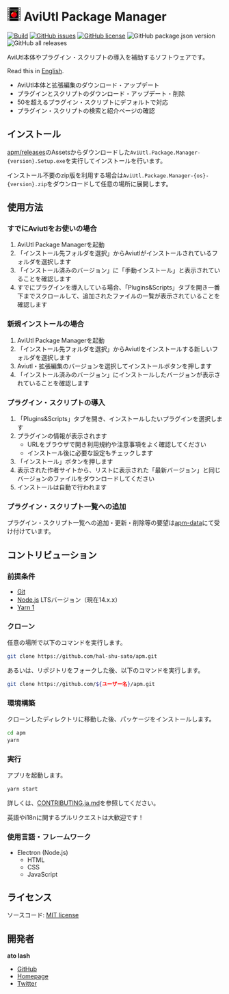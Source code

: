 # ![Logo](./icon/apm32.png) AviUtl Package Manager

[![Build](https://github.com/hal-shu-sato/apm/actions/workflows/build.yml/badge.svg)](https://github.com/hal-shu-sato/apm/actions/workflows/build.yml)
[![GitHub issues](https://img.shields.io/github/issues/hal-shu-sato/apm)](https://github.com/hal-shu-sato/apm/issues)
[![GitHub license](https://img.shields.io/github/license/hal-shu-sato/apm)](https://github.com/hal-shu-sato/apm/blob/main/LICENSE)
![GitHub package.json version](https://img.shields.io/github/package-json/v/hal-shu-sato/apm)
![GitHub all releases](https://img.shields.io/github/downloads/hal-shu-sato/apm/total)

AviUtl本体やプラグイン・スクリプトの導入を補助するソフトウェアです。

Read this in [English](./README.en.md).

- AviUtl本体と拡張編集のダウンロード・アップデート
- プラグインとスクリプトのダウンロード・アップデート・削除
- 50を超えるプラグイン・スクリプトにデフォルトで対応
- プラグイン・スクリプトの検索と紹介ページの確認

## インストール

[apm/releases](https://github.com/hal-shu-sato/apm/releases)のAssetsからダウンロードした`AviUtl.Package.Manager-{version}.Setup.exe`を実行してインストールを行います。

インストール不要のzip版を利用する場合は`AviUtl.Package.Manager-{os}-{version}.zip`をダウンロードして任意の場所に展開します。

## 使用方法

### すでにAviutlをお使いの場合

1. AviUtl Package Managerを起動
2. 「インストール先フォルダを選択」からAviutlがインストールされているフォルダを選択します
3. 「インストール済みのバージョン」に「手動インストール」と表示されていることを確認します
4. すでにプラグインを導入している場合、「Plugins&Scripts」タブを開き一番下までスクロールして、追加されたファイルの一覧が表示されていることを確認します

### 新規インストールの場合

1. AviUtl Package Managerを起動
2. 「インストール先フォルダを選択」からAviutlをインストールする新しいフォルダを選択します
3. Aviutl・拡張編集のバージョンを選択してインストールボタンを押します
4. 「インストール済みのバージョン」にインストールしたバージョンが表示されていることを確認します

### プラグイン・スクリプトの導入

1. 「Plugins&Scripts」タブを開き、インストールしたいプラグインを選択します
2. プラグインの情報が表示されます
   - URLをブラウザで開き利用規約や注意事項をよく確認してください
   - インストール後に必要な設定もチェックします
3. 「インストール」ボタンを押します
4. 表示された作者サイトから、リストに表示された「最新バージョン」と同じバージョンのファイルをダウンロードしてください
5. インストールは自動で行われます

### プラグイン・スクリプト一覧への追加

プラグイン・スクリプト一覧への追加・更新・削除等の要望は[apm-data](https://github.com/hal-shu-sato/apm-data/issues)にて受け付けています。

## コントリビューション

### 前提条件

- [Git](https://git-scm.com/)
- [Node.js](https://nodejs.org/) LTSバージョン（現在14.x.x）
- [Yarn 1](https://classic.yarnpkg.com/)

### クローン

任意の場所で以下のコマンドを実行します。

```bash
git clone https://github.com/hal-shu-sato/apm.git
```

あるいは、リポジトリをフォークした後、以下のコマンドを実行します。

```bash
git clone https://github.com/${ユーザー名}/apm.git
```

### 環境構築

クローンしたディレクトリに移動した後、パッケージをインストールします。

```bash
cd apm
yarn
```

### 実行

アプリを起動します。

```bash
yarn start
```

詳しくは、[CONTRIBUTING.ja.md](./CONTRIBUTING.ja.md)を参照してください。

英語やi18nに関するプルリクエストは大歓迎です！

### 使用言語・フレームワーク

- Electron (Node.js)
  - HTML
  - CSS
  - JavaScript

## ライセンス

ソースコード: [MIT license](./LICENSE)

## 開発者

**ato lash**

- [GitHub](https://github.com/hal-shu-sato)
- [Homepage](http://halshusato.starfree.jp/)
- [Twitter](https://twitter.com/hal_shu_sato)
